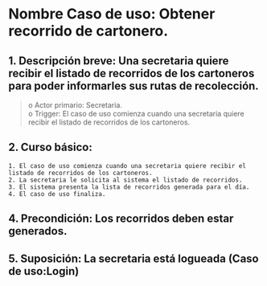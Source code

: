 # Nombre Caso de uso: Obtener recorrido de cartonero.                                                                                                         
## 1. Descripción breve: Una secretaria quiere recibir el listado de recorridos de los cartoneros para poder informarles sus rutas de recolección.                                                                                                               
>o Actor primario: Secretaria.                                                                                                                                                                                  
>o Trigger: El caso de uso comienza cuando una secretaria quiere recibir el listado de recorridos de los cartoneros.                                                                                                                                                                
## 2. Curso básico:                                                                                                                                                                                                         
    1. El caso de uso comienza cuando una secretaria quiere recibir el listado de recorridos de los cartoneros.                                                                         2. La secretaria le solicita al sistema el listado de recorridos.
    3. El sistema presenta la lista de recorridos generada para el día.                                                                                                                 4. El caso de uso finaliza.                                                                                                                                                  

## 4. Precondición: Los recorridos deben estar generados.                                                                                                                                                                                                   
## 5. Suposición: La secretaria está logueada (Caso de uso:Login)                                                                                                                                                                                                                                                                 
